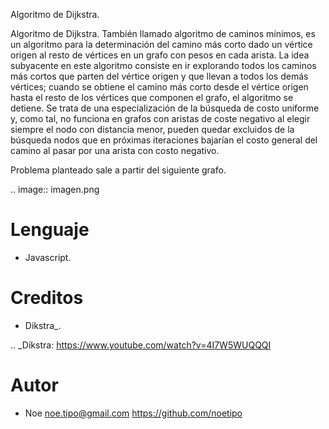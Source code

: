 Algoritmo de Dijkstra.

Algoritmo de Dijkstra. También llamado algoritmo de caminos mínimos, es un algoritmo para la determinación del
camino más corto dado un vértice origen al resto de vértices en un grafo con pesos en cada arista.
La idea subyacente en este algoritmo consiste en ir explorando todos los caminos más cortos que parten del 
vértice origen y que llevan a todos los demás vértices; cuando se obtiene el camino más corto desde el 
vértice origen hasta el resto de los vértices que componen el grafo, el algoritmo se detiene. Se trata
de una especialización de la búsqueda de costo uniforme y, como tal, no funciona en grafos con aristas 
de coste negativo al elegir siempre el nodo con distancia menor, pueden quedar excluidos de la búsqueda
nodos que en próximas iteraciones bajarían el costo general del camino al pasar por una arista con costo negativo.

Problema planteado sale a partir del siguiente grafo.

.. image:: imagen.png

Lenguaje
========
* Javascript.


Creditos
========

* Dikstra_.

.. _Dikstra: https://www.youtube.com/watch?v=4I7W5WUQQQI

Autor
=====
* Noe <noe.tipo@gmail.com> https://github.com/noetipo
